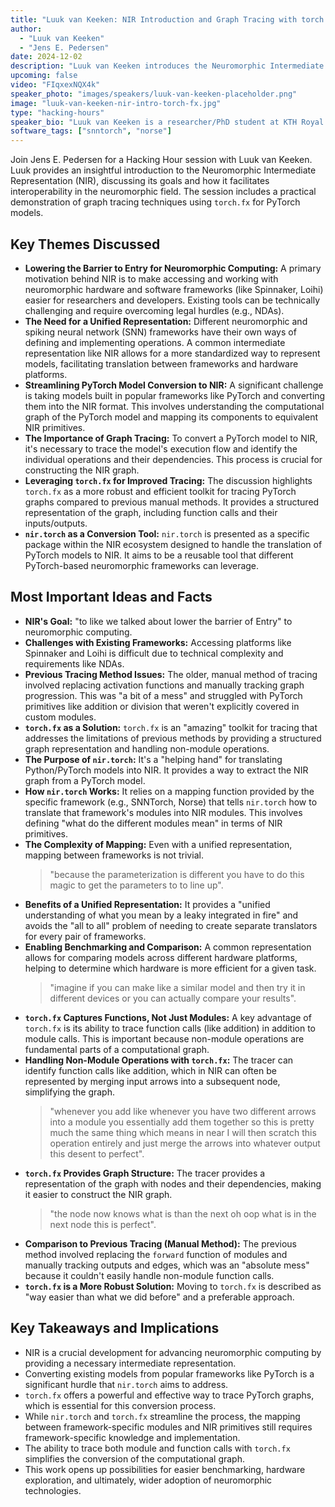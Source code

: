 ```yaml
---
title: "Luuk van Keeken: NIR Introduction and Graph Tracing with torch.fx"
author:
  - "Luuk van Keeken"
  - "Jens E. Pedersen"
date: 2024-12-02
description: "Luuk van Keeken introduces the Neuromorphic Intermediate Representation (NIR) and demonstrates graph tracing using torch.fx."
upcoming: false
video: "FIqxexNQX4k"
speaker_photo: "images/speakers/luuk-van-keeken-placeholder.png"
image: "luuk-van-keeken-nir-intro-torch-fx.jpg"
type: "hacking-hours"
speaker_bio: "Luuk van Keeken is a researcher/PhD student at KTH Royal Institute of Technology, focusing on neuromorphic computing, specifically related to the Neuromorphic Intermediate Representation (NIR) and its applications with frameworks like PyTorch."
software_tags: ["snntorch", "norse"]
---
```


Join Jens E. Pedersen for a Hacking Hour session with Luuk van Keeken. Luuk provides an insightful introduction to the Neuromorphic Intermediate Representation (NIR), discussing its goals and how it facilitates interoperability in the neuromorphic field. The session includes a practical demonstration of graph tracing techniques using `torch.fx` for PyTorch models.

## Key Themes Discussed

*   **Lowering the Barrier to Entry for Neuromorphic Computing:** A primary motivation behind NIR is to make accessing and working with neuromorphic hardware and software frameworks (like Spinnaker, Loihi) easier for researchers and developers. Existing tools can be technically challenging and require overcoming legal hurdles (e.g., NDAs).
*   **The Need for a Unified Representation:** Different neuromorphic and spiking neural network (SNN) frameworks have their own ways of defining and implementing operations. A common intermediate representation like NIR allows for a more standardized way to represent models, facilitating translation between frameworks and hardware platforms.
*   **Streamlining PyTorch Model Conversion to NIR:** A significant challenge is taking models built in popular frameworks like PyTorch and converting them into the NIR format. This involves understanding the computational graph of the PyTorch model and mapping its components to equivalent NIR primitives.
*   **The Importance of Graph Tracing:** To convert a PyTorch model to NIR, it's necessary to trace the model's execution flow and identify the individual operations and their dependencies. This process is crucial for constructing the NIR graph.
*   **Leveraging `torch.fx` for Improved Tracing:** The discussion highlights `torch.fx` as a more robust and efficient toolkit for tracing PyTorch graphs compared to previous manual methods. It provides a structured representation of the graph, including function calls and their inputs/outputs.
*   **`nir.torch` as a Conversion Tool:** `nir.torch` is presented as a specific package within the NIR ecosystem designed to handle the translation of PyTorch models to NIR. It aims to be a reusable tool that different PyTorch-based neuromorphic frameworks can leverage.

## Most Important Ideas and Facts

*   **NIR's Goal:** "to like we talked about lower the barrier of Entry" to neuromorphic computing.
*   **Challenges with Existing Frameworks:** Accessing platforms like Spinnaker and Loihi is difficult due to technical complexity and requirements like NDAs.
*   **Previous Tracing Method Issues:** The older, manual method of tracing involved replacing activation functions and manually tracking graph progression. This was "a bit of a mess" and struggled with PyTorch primitives like addition or division that weren't explicitly covered in custom modules.
*   **`torch.fx` as a Solution:** `torch.fx` is an "amazing" toolkit for tracing that addresses the limitations of previous methods by providing a structured graph representation and handling non-module operations.
*   **The Purpose of `nir.torch`:** It's a "helping hand" for translating Python/PyTorch models into NIR. It provides a way to extract the NIR graph from a PyTorch model.
*   **How `nir.torch` Works:** It relies on a mapping function provided by the specific framework (e.g., SNNTorch, Norse) that tells `nir.torch` how to translate that framework's modules into NIR modules. This involves defining "what do the different modules mean" in terms of NIR primitives.
*   **The Complexity of Mapping:** Even with a unified representation, mapping between frameworks is not trivial.
    > "because the parameterization is different you have to do this magic to get the parameters to to line up".
*   **Benefits of a Unified Representation:** It provides a "unified understanding of what you mean by a leaky integrated in fire" and avoids the "all to all" problem of needing to create separate translators for every pair of frameworks.
*   **Enabling Benchmarking and Comparison:** A common representation allows for comparing models across different hardware platforms, helping to determine which hardware is more efficient for a given task.
    > "imagine if you can make like a similar model and then try it in different devices or you can actually compare your results".
*   **`torch.fx` Captures Functions, Not Just Modules:** A key advantage of `torch.fx` is its ability to trace function calls (like addition) in addition to module calls. This is important because non-module operations are fundamental parts of a computational graph.
*   **Handling Non-Module Operations with `torch.fx`:** The tracer can identify function calls like addition, which in NIR can often be represented by merging input arrows into a subsequent node, simplifying the graph.
    > "whenever you add like whenever you have two different arrows into a module you essentially add them together so this is pretty much the same thing which means in near I will then scratch this operation entirely and just merge the arrows into whatever output this desent to perfect".
*   **`torch.fx` Provides Graph Structure:** The tracer provides a representation of the graph with nodes and their dependencies, making it easier to construct the NIR graph.
    > "the node now knows what is than the next oh oop what is in the next node this is perfect".
*   **Comparison to Previous Tracing (Manual Method):** The previous method involved replacing the `forward` function of modules and manually tracking outputs and edges, which was an "absolute mess" because it couldn't easily handle non-module function calls.
*   **`torch.fx` is a More Robust Solution:** Moving to `torch.fx` is described as "way easier than what we did before" and a preferable approach.

## Key Takeaways and Implications

*   NIR is a crucial development for advancing neuromorphic computing by providing a necessary intermediate representation.
*   Converting existing models from popular frameworks like PyTorch is a significant hurdle that `nir.torch` aims to address.
*   `torch.fx` offers a powerful and effective way to trace PyTorch graphs, which is essential for this conversion process.
*   While `nir.torch` and `torch.fx` streamline the process, the mapping between framework-specific modules and NIR primitives still requires framework-specific knowledge and implementation.
*   The ability to trace both module and function calls with `torch.fx` simplifies the conversion of the computational graph.
*   This work opens up possibilities for easier benchmarking, hardware exploration, and ultimately, wider adoption of neuromorphic technologies.
